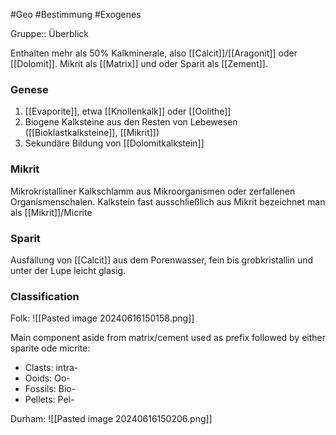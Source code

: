 #Geo #Bestimmung #Exogenes 

Gruppe:: Überblick

Enthalten mehr als 50% Kalkminerale, also [[Calcit]]/[[Aragonit]] oder [[Dolomit]]. Mikrit als [[Matrix]] und oder Sparit als [[Zement]].

### Genese

1. [[Evaporite]], etwa [[Knollenkalk]] oder [[Oolithe]]
2. Biogene Kalksteine aus den Resten von Lebewesen ([[Bioklastkalksteine]], [[Mikrit]])
3. Sekundäre Bildung von [[Dolomitkalkstein]]

### Mikrit

Mikrokristalliner Kalkschlamm aus Mikroorganismen oder zerfallenen Organismenschalen. Kalkstein fast ausschließlich aus Mikrit bezeichnet man als [[Mikrit]]/Micrite

### Sparit

Ausfällung von [[Calcit]] aus dem Porenwasser, fein bis grobkristallin und unter der Lupe leicht glasig. 

### Classification

Folk:
![[Pasted image 20240616150158.png]]

Main component aside from matrix/cement used as prefix followed by either sparite ode micrite:

- Clasts: intra-
- Ooids: Oo-
- Fossils: Bio-
- Pellets: Pel-

Durham: 
![[Pasted image 20240616150206.png]]
